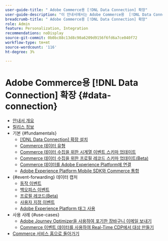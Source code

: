 ```yaml
---
user-guide-title: " Adobe Commerce용 [!DNL Data Connection] 확장"
user-guide-description: "이 안내서에서는 Adobe Commerce용  [!DNL Data Connection] 확장 사용에 대한 자세한 지침을 제공합니다."
breadcrumb-title: " Adobe Commerce용 [!DNL Data Connection] 확장"
role: Admin
feature: Personalization, Integration
recommendations: noDisplay
source-git-commit: 0b0bc88c13d8c90a6209d9156f6fd6a7ce040f72
workflow-type: tm+mt
source-wordcount: '116'
ht-degree: 3%

---
```


# Adobe Commerce용 [!DNL Data Connection] 확장 {#data-connection}

- [안내서 개요](overview.md)
- [릴리스 정보](release-notes.md)
- 기본 {#fundamentals}
   - [ [!DNL Data Connection] 확장 설치](install.md)
   - [Commerce 데이터 유형](data-ingestion.md)
   - [Commerce 데이터 수집을 위한 시계열 이벤트 스키마 업데이트](update-xdm.md)
   - [Commerce 데이터 수집을 위한 프로필 레코드 스키마 업데이트(Beta)](profile-data.md)
   - [Commerce 데이터를 Adobe Experience Platform에 연결](connect-data.md)
   - [Adobe Experience Platform Mobile SDK와 Commerce 통합](mobile-sdk-epc.md)
- {#event-forwarding} 데이터 캡처
   - [동작 이벤트](events.md)
   - [백오피스 이벤트](events-backoffice.md)
   - [프로필 레코드(Beta)](events-profilerecord.md)
   - [사용자 지정 이벤트](custom-events.md)
   - [Adobe Experience Platform 태그 사용](using-tags.md)
- 사용 사례 {#use-cases}
   - [Adobe Journey Optimizer을 사용하여 포기한 장바구니 이메일 보내기](using-ajo.md)
   - [Commerce 이벤트 데이터를 사용하여 Real-Time CDP에서 대상 만들기](create-audience.md)
- [Commerce 서비스 홈으로 돌아가기](https://experienceleague.adobe.com/docs/commerce-merchant-services/user-guides/home.html)
